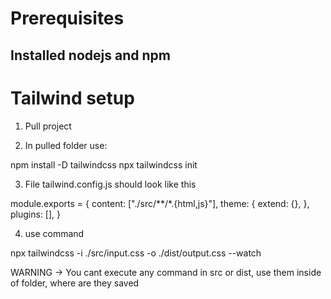 # Prerequisites
## Installed nodejs and npm

# Tailwind setup 

1. Pull project

2. In pulled folder use:

npm install -D tailwindcss
npx tailwindcss init

3.  File tailwind.config.js should look like this

module.exports = {
  content: ["./src/**/*.{html,js}"],
  theme: {
    extend: {},
  },
  plugins: [],
}

4. use command 

npx tailwindcss -i ./src/input.css -o ./dist/output.css --watch


WARNING -> You cant execute any command in src or dist, use them inside of folder, where are they saved 